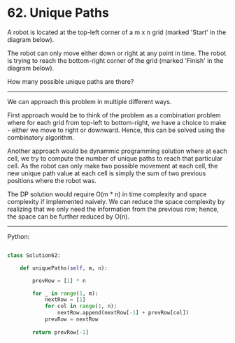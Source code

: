 # 62. Unique Paths

A robot is located at the top-left corner of a m x n grid (marked 'Start' in
the diagram below).

The robot can only move either down or right at any point in time. The robot is
trying to reach the bottom-right corner of the grid (marked 'Finish' in the
diagram below).

How many possible unique paths are there?

---

We can approach this problem in multiple different ways.

First approach would be to think of the problem as a combination problem where
for each grid from top-left to bottom-right, we have a choice to make - either
we move to right or downward. Hence, this can be solved using the combinatory
algorithm.

Another approach would be dynammic programming solution where at each cell, we
try to compute the number of unique paths to reach that particular cell. As the
robot can only make two possible movement at each cell, the new unique path
value at each cell is simply the sum of two previous positions where the robot
was.

The DP solution would require O(m * n) in time complexity and space complexity
if implemented naively. We can reduce the space complexity by realizing that we
only need the information from the previous row; hence, the space can be
further reduced by O(n).

---

Python:

```python

class Solution62:

    def uniquePaths(self, m, n):

        prevRow = [1] * n

        for _ in range(1, m):
            nextRow = [1]
            for col in range(1, n):
                nextRow.append(nextRow[-1] + prevRow[col])
            prevRow = nextRow
        
        return prevRow[-1]
```
